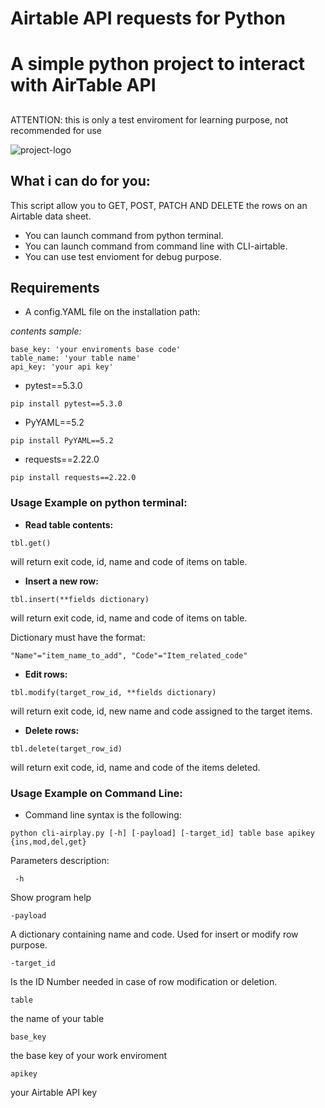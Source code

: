 # Airtable API requests for Python <h1># A simple python project to interact with AirTable API<h2>ATTENTION: this is only a test enviroment for learning purpose, not recommended for use![project-logo](https://i.udemycdn.com/course/240x135/2105100_5275_3.jpg)## What i can do for you:This script allow you to GET, POST, PATCH AND DELETE the rows on an Airtable data sheet.* You can launch command  from python terminal.* You can launch command from command line with CLI-airtable.* You can use test envioment for debug purpose.## Requirements* A config.YAML file on the installation path: _contents sample:_```base_key: 'your enviroments base code'table_name: 'your table name'api_key: 'your api key'```* pytest==5.3.0```pip install pytest==5.3.0```* PyYAML==5.2```pip install PyYAML==5.2```* requests==2.22.0```pip install requests==2.22.0```### Usage Example on python terminal:* **Read table contents:**```tbl.get()```will return exit code, id, name and code of items on table.* **Insert a new row:**```tbl.insert(**fields dictionary)```will return exit code, id, name and code of items on table.Dictionary must have the format: ```"Name"="item_name_to_add", "Code"="Item_related_code"```* **Edit rows:**```tbl.modify(target_row_id, **fields dictionary)```will return exit code, id, new name and code assigned to the target items.* **Delete rows:**```tbl.delete(target_row_id)```will return exit code, id, name and code of the items deleted.### Usage Example on Command Line:*  Command line syntax is the following:```python cli-airplay.py [-h] [-payload] [-target_id] table base apikey {ins,mod,del,get}```Parameters description:```  -h		```Show program help```-payload```A dictionary containing name and code. Used for insert or modify row purpose.```-target_id```Is the ID Number needed in case of row modification or deletion.```table	```the name of your table```base_key```the base key of your work enviroment```apikey```your Airtable API key 